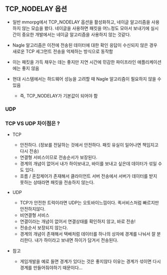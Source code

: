 ## TCP_NODELAY 옵션 

- 일반 mmorpg에서 TCP_NODELAY 옵션을 활성화하고, 네이글 알고리즘을 사용하지 않는 모습을 봤다. 네이글을 사용하면 패킷을 어느정도 모아서 보내기에 실시간이 중요한 개발에서는 네이글 알고리즘을 사용하지 않는 것같다.

- Nagle 알고리즘은 이전에 전송된 데이터에 대한 확인 응답이 수신되지 않은 경우 새로운 TCP 세그먼트 전송을 억제하는 방식으로 동작함

- 이는 패킷을 가득 채우는 데는 좋지만 지연 시간에 민감한 파이프라인 애플리케이션에는 좋지 않음


- 현대 시스템에서는 하드웨어 성능을 고려할 때 Nagle 알고리즘이 필요하지 않을 수 있음
	- 즉, TCP_NODELAY가 기본값이 되어야 함
    
### UDP


### TCP VS UDP 차이점은 ? 


- TCP
    - 안전하다. (정보를 전달하는 것에서 안전하다. 패킷 유실이 일어나면 책임지고 다시 전송)
    - 연결형 서비스이므로 전송순서가 보장된다.
    - 경계의 개념이 없어서 내가 하이보내고, 바이를 보내고 싶은데 데이터가 섞일 수도 있다.
    - 흐름 / 혼잡제어가 존재해서 클라이언트 서버 전송에서 서버가 데이터를 받지 못하는 상태라면 패킷을 전송하지 않는다.


- UDP
    - TCP가 안전한 트럭이라면 UDP는 오토바이느낌이다. 퀵서비스처럼 빠르지만 안전하지않다.
    - 비연결형 서비스
    - 연결이라는 개념이 없어서 연결상태를 확인하지 않고, 바로 전송!
    - 전송순서 보장되지 않는다.
    - 경계의 개념이 존재해서 택배처럼 데이터를 하나의 상자에 경계를 나눠서 잘 분리한다. 내가 하이라고 보내면 하이가 담겨서 전송된다.


- 참고
    - 게임개발을 예로 들면 경계가 있다는 것은 좋지않다 이유는 경계가 섞이면 다시 경계를 만들어줘야하기 때문이다... 


